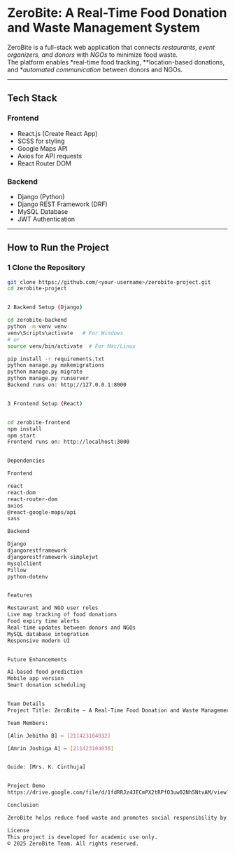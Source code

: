 # ZeroBite: A Real-Time Food Donation and Waste Management System

ZeroBite is a full-stack web application that connects *restaurants, event organizers, and donors* with *NGOs* to minimize food waste.  
The platform enables *real-time food tracking, **location-based donations, and **automated communication* between donors and NGOs.

---

## Tech Stack

### Frontend
- React.js (Create React App)
- SCSS for styling
- Google Maps API
- Axios for API requests
- React Router DOM

### Backend
- Django (Python)
- Django REST Framework (DRF)
- MySQL Database
- JWT Authentication

---

## How to Run the Project

### 1 Clone the Repository
```bash
git clone https://github.com/<your-username>/zerobite-project.git
cd zerobite-project


2 Backend Setup (Django)

cd zerobite-backend
python -m venv venv
venv\Scripts\activate   # For Windows
# or
source venv/bin/activate  # For Mac/Linux

pip install -r requirements.txt
python manage.py makemigrations
python manage.py migrate
python manage.py runserver
Backend runs on: http://127.0.0.1:8000


3 Frontend Setup (React)


cd zerobite-frontend
npm install
npm start
Frontend runs on: http://localhost:3000


Dependencies

Frontend

react
react-dom
react-router-dom
axios
@react-google-maps/api
sass

Backend

Django
djangorestframework
djangorestframework-simplejwt
mysqlclient
Pillow
python-dotenv


Features

Restaurant and NGO user roles
Live map tracking of food donations
Food expiry time alerts
Real-time updates between donors and NGOs
MySQL database integration
Responsive modern UI


Future Enhancements

AI-based food prediction
Mobile app version
Smart donation scheduling


Team Details
Project Title: ZeroBite – A Real-Time Food Donation and Waste Management System

Team Members:

[Alin Jebitha B] – [211423104032]

[Amrin Joshiga A] – [211423104036]


Guide: [Mrs. K. Cinthuja]


Project Demo
https://drive.google.com/file/d/1fdRRJz4JECmPX2tRPfO3uw02Nh5NtvAM/view?usp=sharing

Conclusion

ZeroBite helps reduce food waste and promotes social responsibility by connecting donors and NGOs through real-time technology.

License
This project is developed for academic use only.
© 2025 ZeroBite Team. All rights reserved.
